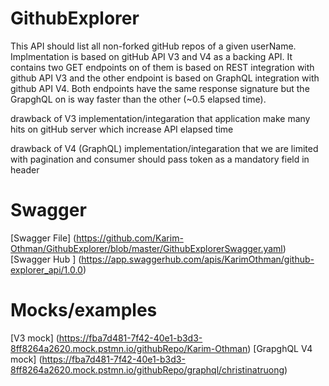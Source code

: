 # GithubExplorer
This API should list all non-forked gitHub repos of a given userName. Implmentation is based on gitHub API V3 and V4 as a backing API. It contains two GET endpoints on of them is based on REST integration with github API V3 and the other endpoint is based on GraphQL integration with github API V4. Both endpoints have the same response signature but the GrapghQL on is way faster than the other (~0.5 elapsed time).

drawback of V3 implementation/integaration that application make many hits on gitHub server which increase API elapsed time

drawback of V4 (GraphQL) implementation/integaration that we are limited with pagination and consumer should pass token as a mandatory field in header

# Swagger 
[Swagger File] (https://github.com/Karim-Othman/GithubExplorer/blob/master/GithubExplorerSwagger.yaml)
[Swagger Hub ] (https://app.swaggerhub.com/apis/KarimOthman/github-explorer_api/1.0.0)

# Mocks/examples
[V3 mock] (https://fba7d481-7f42-40e1-b3d3-8ff8264a2620.mock.pstmn.io/githubRepo/Karim-Othman)
[GrapghQL V4 mock] (https://fba7d481-7f42-40e1-b3d3-8ff8264a2620.mock.pstmn.io/githubRepo/graphql/christinatruong)
